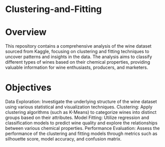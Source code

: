 # Clustering-and-Fitting

# Overview
This repository contains a comprehensive analysis of the wine dataset sourced from Kaggle, focusing on clustering and fitting techniques to uncover patterns and insights in the data. The analysis aims to classify different types of wines based on their chemical properties, providing valuable information for wine enthusiasts, producers, and marketers.

# Objectives
Data Exploration: Investigate the underlying structure of the wine dataset using various statistical and visualization techniques.
Clustering: Apply clustering algorithms (such as K-Means) to categorize wines into distinct groups based on their attributes.
Model Fitting: Utilize regression and classification models to predict wine quality and explore the relationships between various chemical properties.
Performance Evaluation: Assess the performance of the clustering and fitting models through metrics such as silhouette score, model accuracy, and confusion matrix.
